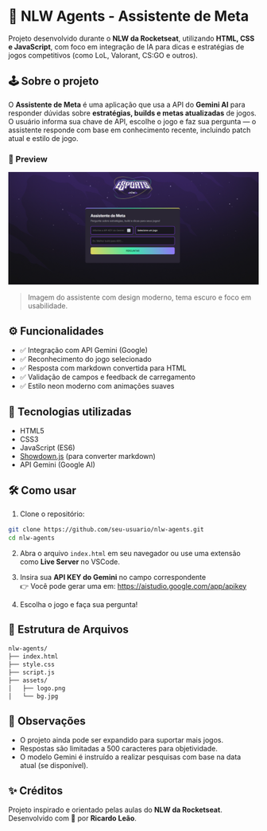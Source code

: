 # 🧠 NLW Agents - Assistente de Meta


Projeto desenvolvido durante o **NLW da Rocketseat**, utilizando **HTML, CSS e JavaScript**, com foco em integração de IA para dicas e estratégias de jogos competitivos (como LoL, Valorant, CS:GO e outros).

## 🕹 Sobre o projeto

O **Assistente de Meta** é uma aplicação que usa a API do **Gemini AI** para responder dúvidas sobre **estratégias, builds e metas atualizadas** de jogos. O usuário informa sua chave de API, escolhe o jogo e faz sua pergunta — o assistente responde com base em conhecimento recente, incluindo patch atual e estilo de jogo.

### 📸 Preview

![alt text](image.png)


> Imagem do assistente com design moderno, tema escuro e foco em usabilidade.

## ⚙️ Funcionalidades

- ✅ Integração com API Gemini (Google)
- ✅ Reconhecimento do jogo selecionado
- ✅ Resposta com markdown convertida para HTML
- ✅ Validação de campos e feedback de carregamento
- ✅ Estilo neon moderno com animações suaves

## 🚀 Tecnologias utilizadas

- HTML5
- CSS3
- JavaScript (ES6)
- [Showdown.js](https://github.com/showdownjs/showdown) (para converter markdown)
- API Gemini (Google AI)

## 🛠 Como usar

1. Clone o repositório:

```bash
git clone https://github.com/seu-usuario/nlw-agents.git
cd nlw-agents
```

2. Abra o arquivo `index.html` em seu navegador ou use uma extensão como **Live Server** no VSCode.

3. Insira sua **API KEY do Gemini** no campo correspondente  
👉 Você pode gerar uma em: https://aistudio.google.com/app/apikey

4. Escolha o jogo e faça sua pergunta!

## 📂 Estrutura de Arquivos

```
nlw-agents/
├── index.html
├── style.css
├── script.js
├── assets/
│   ├── logo.png
│   └── bg.jpg
```

## 📌 Observações

- O projeto ainda pode ser expandido para suportar mais jogos.
- Respostas são limitadas a 500 caracteres para objetividade.
- O modelo Gemini é instruído a realizar pesquisas com base na data atual (se disponível).

## ✨ Créditos

Projeto inspirado e orientado pelas aulas do **NLW da Rocketseat**.  
Desenvolvido com 💜 por **Ricardo Leão**.